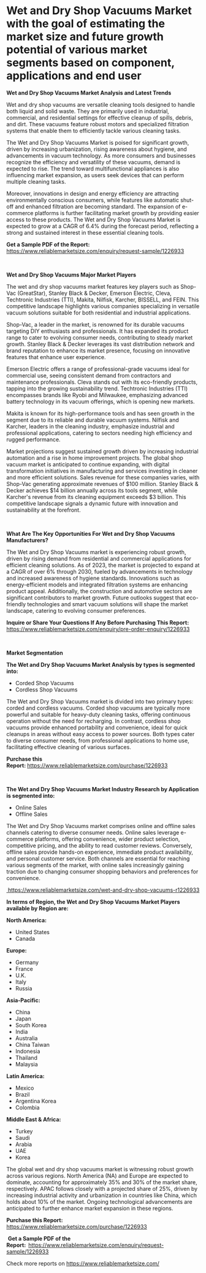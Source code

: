 <p><h1>Wet and Dry Shop Vacuums Market with the goal of estimating the market size and future growth potential of various market segments based on component, applications and end user</h1></p><p><strong>Wet and Dry Shop Vacuums Market Analysis and Latest Trends</strong></p>
<p><p>Wet and dry shop vacuums are versatile cleaning tools designed to handle both liquid and solid waste. They are primarily used in industrial, commercial, and residential settings for effective cleanup of spills, debris, and dirt. These vacuums feature robust motors and specialized filtration systems that enable them to efficiently tackle various cleaning tasks.</p><p>The Wet and Dry Shop Vacuums Market is poised for significant growth, driven by increasing urbanization, rising awareness about hygiene, and advancements in vacuum technology. As more consumers and businesses recognize the efficiency and versatility of these vacuums, demand is expected to rise. The trend toward multifunctional appliances is also influencing market expansion, as users seek devices that can perform multiple cleaning tasks.</p><p>Moreover, innovations in design and energy efficiency are attracting environmentally conscious consumers, while features like automatic shut-off and enhanced filtration are becoming standard. The expansion of e-commerce platforms is further facilitating market growth by providing easier access to these products. The Wet and Dry Shop Vacuums Market is expected to grow at a CAGR of 6.4% during the forecast period, reflecting a strong and sustained interest in these essential cleaning tools.</p></p>
<p><strong>Get a Sample PDF of the Report:&nbsp;</strong> <a href="https://www.reliablemarketsize.com/enquiry/request-sample/1226933?utm_campaign=3205&utm_medium=2&utm_source=Github&utm_content=ia&utm_term=09042025&utm_id=wet-and-dry-shop-vacuums">https://www.reliablemarketsize.com/enquiry/request-sample/1226933</a></p>
<p>&nbsp;</p>
<p><strong>Wet and Dry Shop Vacuums Major Market Players</strong></p>
<p><p>The wet and dry shop vacuums market features key players such as Shop-Vac (GreatStar), Stanley Black & Decker, Emerson Electric, Cleva, Techtronic Industries (TTI), Makita, Nilfisk, Karcher, BISSELL, and FEIN. This competitive landscape highlights various companies specializing in versatile vacuum solutions suitable for both residential and industrial applications.</p><p>Shop-Vac, a leader in the market, is renowned for its durable vacuums targeting DIY enthusiasts and professionals. It has expanded its product range to cater to evolving consumer needs, contributing to steady market growth. Stanley Black & Decker leverages its vast distribution network and brand reputation to enhance its market presence, focusing on innovative features that enhance user experience.</p><p>Emerson Electric offers a range of professional-grade vacuums ideal for commercial use, seeing consistent demand from contractors and maintenance professionals. Cleva stands out with its eco-friendly products, tapping into the growing sustainability trend. Techtronic Industries (TTI) encompasses brands like Ryobi and Milwaukee, emphasizing advanced battery technology in its vacuum offerings, which is opening new markets.</p><p>Makita is known for its high-performance tools and has seen growth in the segment due to its reliable and durable vacuum systems. Nilfisk and Karcher, leaders in the cleaning industry, emphasize industrial and professional applications, catering to sectors needing high efficiency and rugged performance.</p><p>Market projections suggest sustained growth driven by increasing industrial automation and a rise in home improvement projects. The global shop vacuum market is anticipated to continue expanding, with digital transformation initiatives in manufacturing and services investing in cleaner and more efficient solutions. Sales revenue for these companies varies, with Shop-Vac generating approximate revenues of $100 million. Stanley Black & Decker achieves $14 billion annually across its tools segment, while Karcher's revenue from its cleaning equipment exceeds $3 billion. This competitive landscape signals a dynamic future with innovation and sustainability at the forefront.</p></p>
<p>&nbsp;</p>
<p><strong>What Are The Key Opportunities For Wet and Dry Shop Vacuums Manufacturers?</strong></p>
<p><p>The Wet and Dry Shop Vacuums market is experiencing robust growth, driven by rising demand from residential and commercial applications for efficient cleaning solutions. As of 2023, the market is projected to expand at a CAGR of over 6% through 2030, fueled by advancements in technology and increased awareness of hygiene standards. Innovations such as energy-efficient models and integrated filtration systems are enhancing product appeal. Additionally, the construction and automotive sectors are significant contributors to market growth. Future outlooks suggest that eco-friendly technologies and smart vacuum solutions will shape the market landscape, catering to evolving consumer preferences.</p></p>
<p><strong>Inquire or Share Your Questions If Any Before Purchasing This Report:</strong> <a href="https://www.reliablemarketsize.com/enquiry/pre-order-enquiry/1226933?utm_campaign=3205&utm_medium=2&utm_source=Github&utm_content=ia&utm_term=09042025&utm_id=wet-and-dry-shop-vacuums">https://www.reliablemarketsize.com/enquiry/pre-order-enquiry/1226933</a></p>
<p>&nbsp;</p>
<p><strong>Market Segmentation</strong></p>
<p><strong>The Wet and Dry Shop Vacuums Market Analysis by types is segmented into:</strong></p>
<p><ul><li>Corded Shop Vacuums</li><li>Cordless Shop Vacuums</li></ul></p>
<p><p>The Wet and Dry Shop Vacuums market is divided into two primary types: corded and cordless vacuums. Corded shop vacuums are typically more powerful and suitable for heavy-duty cleaning tasks, offering continuous operation without the need for recharging. In contrast, cordless shop vacuums provide enhanced portability and convenience, ideal for quick cleanups in areas without easy access to power sources. Both types cater to diverse consumer needs, from professional applications to home use, facilitating effective cleaning of various surfaces.</p></p>
<p><strong>Purchase this Report:&nbsp;</strong><a href="https://www.reliablemarketsize.com/purchase/1226933?utm_campaign=3205&utm_medium=2&utm_source=Github&utm_content=ia&utm_term=09042025&utm_id=wet-and-dry-shop-vacuums">https://www.reliablemarketsize.com/purchase/1226933</a></p>
<p>&nbsp;</p>
<p><strong>The Wet and Dry Shop Vacuums Market Industry Research by Application is segmented into:</strong></p>
<p><ul><li>Online Sales</li><li>Offline Sales</li></ul></p>
<p><p>The Wet and Dry Shop Vacuums market comprises online and offline sales channels catering to diverse consumer needs. Online sales leverage e-commerce platforms, offering convenience, wider product selection, competitive pricing, and the ability to read customer reviews. Conversely, offline sales provide hands-on experience, immediate product availability, and personal customer service. Both channels are essential for reaching various segments of the market, with online sales increasingly gaining traction due to changing consumer shopping behaviors and preferences for convenience.</p></p>
<p><a href="https://www.reliablemarketsize.com/wet-and-dry-shop-vacuums-r1226933?utm_campaign=3205&utm_medium=2&utm_source=Github&utm_content=ia&utm_term=09042025&utm_id=wet-and-dry-shop-vacuums">&nbsp;https://www.reliablemarketsize.com/wet-and-dry-shop-vacuums-r1226933</a></p>
<p><strong>In terms of Region, the Wet and Dry Shop Vacuums Market Players available by Region are:</strong></p>
<p>
    <p> <strong> North America: </strong>
        <ul>
            <li>United States</li>
            <li>Canada</li>
        </ul>
        </p> 
    <p> <strong> Europe: </strong>
        <ul>
            <li>Germany</li>
            <li>France</li>
            <li>U.K.</li>
            <li>Italy</li>
            <li>Russia</li>
        </ul>
        </p> 
    <p> <strong> Asia-Pacific: </strong>
        <ul>
            <li>China</li>
            <li>Japan</li>
            <li>South Korea</li>
            <li>India</li>
            <li>Australia</li>
            <li>China Taiwan</li>
            <li>Indonesia</li>
            <li>Thailand</li>
            <li>Malaysia</li>
        </ul>
        </p> 
    <p> <strong> Latin America: </strong>
        <ul>
            <li>Mexico</li>
            <li>Brazil</li>
            <li>Argentina Korea</li>
            <li>Colombia</li>
        </ul>
        </p> 
    <p> <strong> Middle East & Africa: </strong>
        <ul>
            <li>Turkey</li>
            <li>Saudi</li>
            <li>Arabia</li>
            <li>UAE</li>
            <li>Korea</li>
        </ul>
    </p>
    </p>
<p><p>The global wet and dry shop vacuums market is witnessing robust growth across various regions. North America (NA) and Europe are expected to dominate, accounting for approximately 35% and 30% of the market share, respectively. APAC follows closely with a projected share of 25%, driven by increasing industrial activity and urbanization in countries like China, which holds about 10% of the market. Ongoing technological advancements are anticipated to further enhance market expansion in these regions.</p></p>
<p><strong>Purchase this Report: </strong><a href="https://www.reliablemarketsize.com/purchase/1226933?utm_campaign=3205&utm_medium=2&utm_source=Github&utm_content=ia&utm_term=09042025&utm_id=wet-and-dry-shop-vacuums">https://www.reliablemarketsize.com/purchase/1226933</a></p>
<p>&nbsp;<strong>Get a Sample PDF of the Report:&nbsp;&nbsp;</strong><a href="https://www.reliablemarketsize.com/enquiry/request-sample/1226933?utm_campaign=3205&utm_medium=2&utm_source=Github&utm_content=ia&utm_term=09042025&utm_id=wet-and-dry-shop-vacuums">https://www.reliablemarketsize.com/enquiry/request-sample/1226933</a></p>
<p><strong></strong></p>
<p>Check more reports on <a href="https://www.reliablemarketsize.com/?utm_campaign=3205&utm_medium=2&utm_source=Github&utm_content=ia&utm_term=09042025&utm_id=wet-and-dry-shop-vacuums">https://www.reliablemarketsize.com/</a></p>